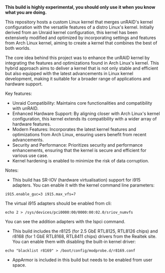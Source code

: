 **This build is highly experimental, you should only use it when you know what you are doing.**

This repository hosts a custom Linux kernel that merges unRAID's kernel configuration with the versatile features of a distro Linux's kernel. Initially derived from an Unraid kernel configuration, this kernel has been extensively modified and optimized by incorporating settings and features from Arch Linux kernel, aiming to create a kernel that combines the best of both worlds.

The core idea behind this project was to enhance the unRAID kernel by integrating the  features and optimizations found in Arch Linux's kernel. This hybrid approach aims to deliver a kernel that is not only stable and efficient but also equipped with the latest advancements in Linux kernel development, making it suitable for a broader range of applications and hardware support.

Key features:
- Unraid Compatibility: Maintains core functionalities and compatibility with unRAID.
- Enhanced Hardware Support: By aligning closer with Arch Linux's kernel configuration, this kernel extends its compatibility with a wider array of hardware features.
- Modern Features: Incorporates the latest kernel features and optimizations from Arch Linux, ensuring users benefit from recent advancements.
- Security and Performance: Prioritizes security and performance enhancements, ensuring that the kernel is secure and efficient for various use case. 
- Kernel hardening is enabled to minimize the risk of data corruption.

Notes:
- This build has SR-IOV (hardware virtualisation) support for i915 adapters. You can enable it with the kernel command line parameters:
```
i915.enable_guc=3 i915.max_vfs=7
```
  The virtual i915 adapters should be enabled from cli:
```
echo 2 > /sys/devices/pci0000:00/0000:00:02.0/sriov_numvfs
```
  You can see the addition adapters with the lspci command.
-  This build includes the r8125 (for 2.5 GbE RTL8125, RTL8126 chips) and r8168 (for 1 GbE RTL8168, RTL8411 chips) drivers from the Realtek site. You can enable them with disabling the built-in kernel driver:
```
echo "blacklist r8169" > /boot/config/modprobe.d/r8169.conf
```
-  AppArmor is included in this build but needs to be enabled from user space.	
